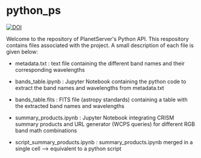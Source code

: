 # python_ps

[![DOI](https://zenodo.org/badge/76561413.svg)](https://zenodo.org/badge/latestdoi/76561413)

Welcome to the repository of PlanetServer's Python API. This respository contains files associated with the project. A small description of each file is given below:

- metadata.txt : text file containing the different band names and their corresponding wavelengths

- bands_table.ipynb : Jupyter Notebook containing the python code to extract the band names and wavelengths from metadata.txt 

- bands_table.fits : FITS file (astropy standards) containing a table with the extracted band names and wavelengths

- summary_products.ipynb : Jupyter Notebook integrating CRISM summary products and URL generator (WCPS queries) for different RGB band math combinations

- script_summary_products.ipynb : summary_products.ipynb merged in a single cell --> equivalent to a python script
